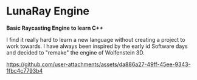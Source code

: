 # LunaRay Engine

**Basic Raycasting Engine to learn C++**

I find it really hard to learn a new language without creating a project to work towards. I have always been inspired by the early id Software days and decided to "remake" the engine of Wolfenstein 3D.



https://github.com/user-attachments/assets/da886a27-49ff-45ee-9343-1fbc4c7793b4

